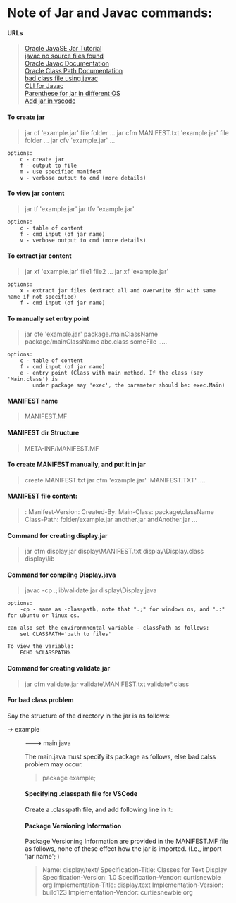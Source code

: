 # Note of Jar and Javac commands:
<h4> URLs </h4>

> <a href="https://docs.oracle.com/javase/tutorial/deployment/jar/index.html" target="_blank">Oracle JavaSE Jar Tutorial </a><br>
> <a href="https://stackoverflow.com/questions/5012125/javac-no-source-files-found" target="_blank">javac no source files found </a><br>
> <a href="https://docs.oracle.com/javase/7/docs/technotes/tools/windows/javac.html" target="_blank">Oracle Javac Documentation </a><br>
> <a href="https://docs.oracle.com/javase/7/docs/technotes/tools/windows/classpath.html" target="_blank">Oracle Class Path Documentation</a><br>
> <a href="https://stackoverflow.com/questions/44172563/bad-class-file-using-javac" target="_blank">bad class file using javac </a><br>
> <a href="http://command-line-wiki.github.io/compiling-programs/compiling-running-java-javac.html" target="_blank">CLI for Javac </a><br>
> <a href="https://stackoverflow.com/questions/12718723/javac-error-package-x-does-not-exist-at-import-x/12718762" target="_blank">Parenthese for jar in different OS </a><br>
> <a href="https://code.visualstudio.com/docs/java/java-project" target="_blank">Add jar in vscode </a><br>

<h4> To create jar </h4>

> jar cf 'example.jar' file folder ...
> jar cfm MANIFEST.txt 'example.jar' file folder ...
> jar cfv 'example.jar' ...

    options:
        c - create jar
        f - output to file
        m - use specified manifest
        v - verbose output to cmd (more details)

<h4> To view jar content </h4>

> jar tf 'example.jar'
> jar tfv 'example.jar'

    options:
        c - table of content
        f - cmd input (of jar name)
        v - verbose output to cmd (more details)

<h4> To extract jar content </h4>

> jar xf 'example.jar' file1 file2 ...
> jar xf 'example.jar'

    options:
        x - extract jar files (extract all and overwrite dir with same name if not specified)
        f - cmd input (of jar name)

<h4> To manually set entry point </h4>

> jar cfe 'example.jar' package.mainClassName package/mainClassName abc.class someFile .....

    options:
        c - table of content
        f - cmd input (of jar name)
        e - entry point (Class with main method. If the class (say 'Main.class') is
            under package say 'exec', the parameter should be: exec.Main)

<h4> MANIFEST name </h4>

> MANIFEST.MF

<h4> MANIFEST dir Structure </h4>

> META-INF/MANIFEST.MF

<h4> To create MANIFEST manually, and put it in jar </h4>

> create MANIFEST.txt
> jar cfm 'example.jar' 'MANIFEST.TXT' ....

<h4> MANIFEST file content: </h4>

> <key>: <value>
> Manifest-Version:
> Created-By:
> Main-Class: package\className
> Class-Path: folder/example.jar another.jar andAnother.jar ...

<h4> Command for creating display.jar </h4>

> jar cfm display.jar display\MANIFEST.txt display\Display.class display\lib

<h4> Command for compilng Display.java </h4>

> javac -cp .;lib\validate.jar display\Display.java

    options:
        -cp - same as -classpath, note that ".;" for windows os, and ".:" for ubuntu or linux os.

    can also set the environmnental variable - classPath as follows:
        set CLASSPATH='path to files'

    To view the variable:
        ECHO %CLASSPATH%

<h4> Command for creating validate.jar </h4>

> jar cfm validate.jar validate\MANIFEST.txt validate\*.class

<h4> For bad class problem </h4>

Say the structure of the directory in the jar is as follows:

-> example <dir>
---> main.java

The main.java must specify its package as follows, else bad calss problem may occur.

> package example;

<h4> Specifying .classpath file for VSCode </h4>

Create a .classpath file, and add following line in it:

> <classpathentry kind="lib" path="lib/example.jar"/>

<h4> Package Versioning Information </h4>

Package Versioning Information are provided in the MANIFEST.MF file as follows, none of these effect how the jar is imported. (I.e., import 'jar name'; )

> Name: display/text/
> Specification-Title: Classes for Text Display
> Specification-Version: 1.0
> Specification-Vendor: curtisnewbie org
> Implementation-Title: display.text
> Implementation-Version: build123
> Implementation-Vendor: curtiesnewbie org
